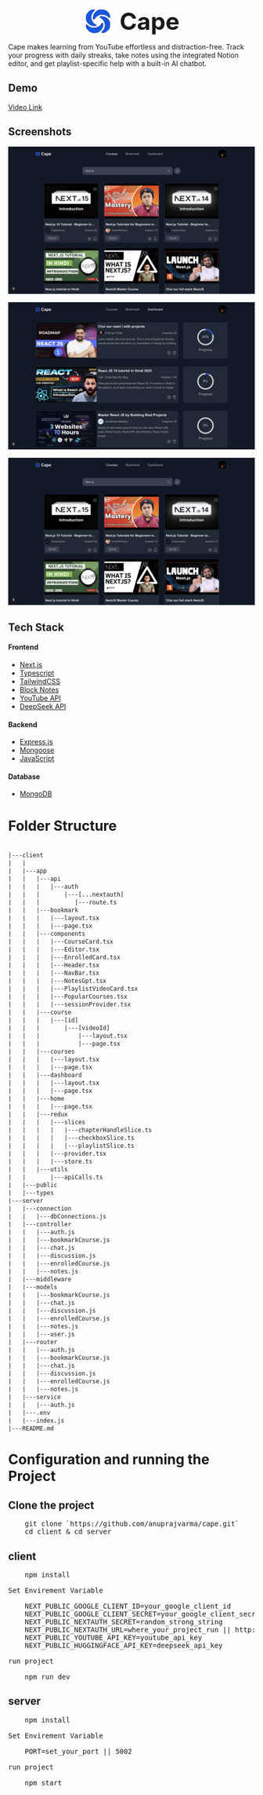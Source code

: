 <p align="center">
  <img src="./client/public/cape.png" width="60" height="60" style="vertical-align: middle;"/>
  <span style="font-size:48px; font-weight:bold; margin-left: 10px; vertical-align: middle;">Cape</span>
</p>

Cape makes learning from YouTube effortless and distraction-free. Track your progress with daily streaks, take notes using the integrated Notion editor, and get playlist-specific help with a built-in AI chatbot.

## Demo

[Video Link](https://player.vimeo.com/video/1091094086?h=2e3d4ca95a)

## Screenshots

![Course Page](./client/public/courses.png)

![Dashborad Page](./client/public/dashboard.png)

![Courses Page](./client/public/courses.png)

## Tech Stack

#### Frontend

- [Next.js](https://nextjs.org/)
- [Typescript](https://www.typescriptlang.org/)
- [TailwindCSS](https://tailwindcss.com/)
- [Block Notes](https://www.blocknotejs.org/)
- [YouTube API](https://developers.google.com/youtube/v3/getting-started)
- [DeepSeek API](https://api-docs.deepseek.com/)

#### Backend

- [Express.js](https://www.npmjs.com/package/express)
- [Mongoose](https://mongoosejs.com/)
- [JavaScript](https://www.javascript.com/)

#### Database

- [MongoDB](https://www.mongodb.com/)

# Folder Structure

<pre><code>
|---client
|   |
|   |---app
|   |   |---api
|   |   |   |---auth
|   |   |       |---[...nextauth]
|   |   |          |---route.ts
|   |   |---bookmark
|   |   |   |---layout.tsx
|   |   |   |---page.tsx
|   |   |---components
|   |   |   |---CourseCard.tsx
|   |   |   |---Editor.tsx
|   |   |   |---EnrolledCard.tsx
|   |   |   |---Header.tsx
|   |   |   |---NavBar.tsx
|   |   |   |---NotesGpt.tsx
|   |   |   |---PlaylistVideoCard.tsx
|   |   |   |---PopularCourses.tsx
|   |   |   |---sessionProvider.tsx
|   |   |---course
|   |   |   |---[id]
|   |   |       |---[videoId]
|   |   |           |---layout.tsx
|   |   |           |---page.tsx
|   |   |---courses
|   |   |   |---layout.tsx
|   |   |   |---page.tsx
|   |   |---dashboard
|   |   |   |---layout.tsx
|   |   |   |---page.tsx
|   |   |---home
|   |   |   |---page.tsx
|   |   |---redux
|   |   |   |---slices
|   |   |   |   |---chapterHandleSlice.ts
|   |   |   |   |---checkboxSlice.ts
|   |   |   |   |---playlistSlice.ts
|   |   |   |---provider.tsx
|   |   |   |---store.ts
|   |   |---utils
|   |       |---apiCalls.ts
|   |---public
|   |---types
|---server
|   |---connection
|   |   |---dbConnections.js
|   |---controller
|   |   |---auth.js
|   |   |---bookmarkCourse.js
|   |   |---chat.js
|   |   |---discussion.js
|   |   |---enrolledCourse.js
|   |   |---notes.js
|   |---middleware
|   |---models
|   |   |---bookmarkCourse.js
|   |   |---chat.js
|   |   |---discussion.js
|   |   |---enrolledCourse.js
|   |   |---notes.js
|   |   |---user.js
|   |---router
|   |   |---auth.js
|   |   |---bookmarkCourse.js
|   |   |---chat.js
|   |   |---discussion.js
|   |   |---enrolledCourse.js
|   |   |---notes.js
|   |---service
|   |   |---auth.js
|   |---.env
|   |---index.js
|---README.md
</code></pre>

# Configuration and running the Project

## Clone the project

<pre>
    git clone `https://github.com/anuprajvarma/cape.git`
    cd client & cd server
</pre>

## client

<pre>
    npm install

Set Envirement Variable

    NEXT_PUBLIC_GOOGLE_CLIENT_ID=your_google_client_id
    NEXT_PUBLIC_GOOGLE_CLIENT_SECRET=your_google_client_secret
    NEXT_PUBLIC_NEXTAUTH_SECRET=random_strong_string
    NEXT_PUBLIC_NEXTAUTH_URL=where_your_project_run || http://localhost:3000
    NEXT_PUBLIC_YOUTUBE_API_KEY=youtube_api_key
    NEXT_PUBLIC_HUGGINGFACE_API_KEY=deepseek_api_key

run project

    npm run dev    
</pre>

## server

<pre>
    npm install

Set Envirement Variable

    PORT=set_your_port || 5002

run project

    npm start    
</pre>
